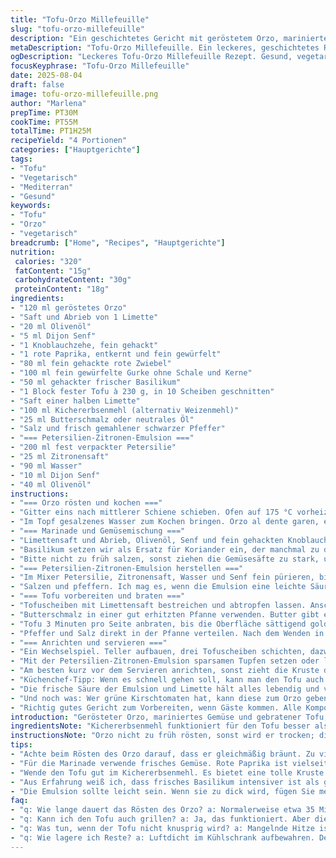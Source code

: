 ```yaml
---
title: "Tofu-Orzo Millefeuille"
slug: "tofu-orzo-millefeuille"
description: "Ein geschichtetes Gericht mit geröstetem Orzo, mariniertem Gemüse und knusprig gebratenem Tofu. Frische Zitrusaromen verbunden mit einer Petersilien-Zitronen-Emulsion, die dem Gericht eine frische Note gibt. Vegetarisch, frei von Nüssen, Laktose und Eiern. Kleine Anpassungen in den Gemüsemengen und Zutaten sorgen für Abwechslung und Balance zwischen Texturen und Geschmack."
metaDescription: "Tofu-Orzo Millefeuille. Ein leckeres, geschichtetes Rezept mit mariniertem Gemüse und knusprigem Tofu. Einfach selbst zu Hause zubereiten! "
ogDescription: "Leckeres Tofu-Orzo Millefeuille Rezept. Gesund, vegetarisch und voller Aromen. Perfekt für dein nächstes Abendessen. "
focusKeyphrase: "Tofu-Orzo Millefeuille"
date: 2025-08-04
draft: false
image: tofu-orzo-millefeuille.png
author: "Marlena"
prepTime: PT30M
cookTime: PT55M
totalTime: PT1H25M
recipeYield: "4 Portionen"
categories: ["Hauptgerichte"]
tags:
- "Tofu"
- "Vegetarisch"
- "Mediterran"
- "Gesund"
keywords:
- "Tofu"
- "Orzo"
- "vegetarisch"
breadcrumb: ["Home", "Recipes", "Hauptgerichte"]
nutrition: 
 calories: "320"
 fatContent: "15g"
 carbohydrateContent: "30g"
 proteinContent: "18g"
ingredients:
- "120 ml geröstetes Orzo"
- "Saft und Abrieb von 1 Limette"
- "20 ml Olivenöl"
- "5 ml Dijon Senf"
- "1 Knoblauchzehe, fein gehackt"
- "1 rote Paprika, entkernt und fein gewürfelt"
- "80 ml fein gehackte rote Zwiebel"
- "100 ml fein gewürfelte Gurke ohne Schale und Kerne"
- "50 ml gehackter frischer Basilikum"
- "1 Block fester Tofu à 230 g, in 10 Scheiben geschnitten"
- "Saft einer halben Limette"
- "100 ml Kichererbsenmehl (alternativ Weizenmehl)"
- "25 ml Butterschmalz oder neutrales Öl"
- "Salz und frisch gemahlener schwarzer Pfeffer"
- "=== Petersilien-Zitronen-Emulsion ==="
- "200 ml fest verpackter Petersilie"
- "25 ml Zitronensaft"
- "90 ml Wasser"
- "10 ml Dijon Senf"
- "40 ml Olivenöl"
instructions:
- "=== Orzo rösten und kochen ==="
- "Gitter eins nach mittlerer Schiene schieben. Ofen auf 175 °C vorheizen. Orzo auf Backblech ausbreiten, regelmäßig wenden, bis goldbraune Farbe sichtbar. Dauer sollte bei circa 35 Minuten liegen. Beim Riechen an der Pfanne erkenne ich das Röstaroma, es muss nussig duften ohne verbrannt zu schmecken."
- "Im Topf gesalzenes Wasser zum Kochen bringen. Orzo al dente garen, etwa 9 bis 11 Minuten, nach Gefühl: noch bissfest, nicht matschig. Abgießen und abkühlen lassen, dabei offen ausbreiten, damit die Körner nicht zusammenkleben."
- "=== Marinade und Gemüsemischung ==="
- "Limettensaft und Abrieb, Olivenöl, Senf und fein gehackten Knoblauch in einer großen Schüssel verquirlen. Orzo und das gewürfelte Gemüse einrühren. Statt Tomate habe ich oft rote Paprika benutzt, gibt etwas Süße und Festigkeit, die im Gericht besser halten."
- "Basilikum setzen wir als Ersatz für Koriander ein, der manchmal zu dominant wirkt. Gut würzen, kleine Kostprobe nehmen. Salzen und pfeffern ist wichtig, damit die Aromen nicht flach wirken."
- "Bitte nicht zu früh salzen, sonst ziehen die Gemüsesäfte zu stark, und die Mischung wird wässrig."
- "=== Petersilien-Zitronen-Emulsion herstellen ==="
- "Im Mixer Petersilie, Zitronensaft, Wasser und Senf fein pürieren, bis eine cremige Konsistenz entsteht. Öl in dünnem Strahl hineingießen, weiter mixen und emulgieren, sodass keine Trennung entsteht."
- "Salzen und pfeffern. Ich mag es, wenn die Emulsion eine leichte Säure hat – eine zusätzliche Prise Zitronenabrieb hebt das Aroma nochmal."
- "=== Tofu vorbereiten und braten ==="
- "Tofuscheiben mit Limettensaft bestreichen und abtropfen lassen. Anschließend in Kichererbsenmehl wenden. Es bildet eine dünne, knackige Kruste, die sehr befriedigend ist. Wer kein Kichererbsenmehl hat, nimmt normales Weizenmehl, umhüllt den Tofu allerdings nur leicht, überschüssiges Mehl abklopfen."
- "Butterschmalz in einer gut erhitzten Pfanne verwenden. Butter gibt einen besseren Geschmack als normales Öl, aber dabei vorsichtig sein, dass sie nicht verbrennt."
- "Tofu 3 Minuten pro Seite anbraten, bis die Oberfläche sättigend goldbraun ist. Farbe ist der beste Indikator, nicht nur die Zeit. Ein wenig Geduld, aber der Tofu darf innen noch leicht zart bleiben, sonst wird er trocken."
- "Pfeffer und Salz direkt in der Pfanne verteilen. Nach dem Wenden in der Pfanne bleibt das Salz Teil der Kruste."
- "=== Anrichten und servieren ==="
- "Ein Wechselspiel. Teller aufbauen, drei Tofuscheiben schichten, dazwischen drei Esslöffel der Orzo-Gemüse-Mischung geben. Ich mag es nicht, wenn alles vermischt wird – die Schichtung gibt Textur."
- "Mit der Petersilien-Zitronen-Emulsion sparsamen Tupfen setzen oder leicht darüber träufeln, je nach Geschmack."
- "Am besten kurz vor dem Servieren anrichten, sonst zieht die Kruste des Tofus Feuchtigkeit und verliert Knusprigkeit."
- "Küchenchef-Tipp: Wenn es schnell gehen soll, kann man den Tofu auch in der Pfanne im Ofen bei 160 °C 10 Minuten fertig backen, damit die Kruste nicht zu früh weich wird."
- "Die frische Säure der Emulsion und Limette hält alles lebendig und verhindert Schlappheit bei den Gemüsen."
- "Und noch was: Wer grüne Kirschtomaten hat, kann diese zum Orzo geben – sie bringen Frische mit, ohne das Gleichgewicht zu stören."
- "Richtig gutes Gericht zum Vorbereiten, wenn Gäste kommen. Alle Komponenten getrennt halten, Tofu zuletzt braten, dann flitzen beim Servieren."
introduction: "Gerösteter Orzo, mariniertes Gemüse und gebratener Tofu, Zwischenschichten wie ein Millefeuille, das war mein Versuch, Texturen und Aromen zu verbinden, ohne in übliche festgefahrene Pfade zu geraten. Das Rösten des Orzo bringt Luftigkeit, die Kombination aus Zitronen- und Limettenaromen gibt Frische. Die Petersilienemulsion sorgt für grüne Frische und eine leicht cremige Komponente. Mehr als ein Salat, weniger als ein schweres Gericht – immer mit einem Auge auf die Balance zwischen Knusprigkeit und Frische."
ingredientsNote: "Kichererbsenmehl funktioniert für den Tofu besser als Weizenmehl, weil es eine knusprigere Hülle schafft. Wenn kein frischer Basilikum verfügbar ist, kann man getrockneten Oregano nehmen, gibt ein ganz anderes Profil. Die Limette bringt eine schärfere Säure als Zitrone, gerade für den Tofu optimal. Der Wechsel von Koriander zu Basilikum dient dazu, den Geschmack milder zu machen, falls man Koriander nicht mag. Rote Paprika statt Tomate sorgt für einen süßeren Biss und weniger Wassergehalt im Orzo-Mix. Olivenöl gerne kaltgepresst, das Aroma kommt dadurch besser durch."
instructionsNote: "Orzo nicht zu früh rösten, sonst wird er trocken; die goldene Farbe ist mehr entscheidend als Zeit. Beim Kochen auf Bissfestigkeit achten. Die Marinade sollte aromatisch sein, dabei das Salz dosieren, um nicht zu viele Flüssigkeiten zu ziehen. Die Emulsion ist eine zitronige, frische Sauce, nicht zu dick, man muss filigran bleiben. Tofu in Mehl einzuwickeln und goldbraun braten, das ist der Knackpunkt, die Butter muss heiß genug sein, darf aber nicht verbrennen. Wenn die Pfanne raucht, Hitze sofort reduzieren. Beim Schichten auf dem Teller müssen die einzelnen Komponenten sichtbar bleiben; so erkennt man sofort Textur- und Geschmacksebenen. Ein bisschen Improvisation erlaubt, Gurkenstücke können kleiner geschnitten werden, wenn man eine feinere Textur bevorzugt."
tips:
- "Achte beim Rösten des Orzo darauf, dass er gleichmäßig bräunt. Zu viel Hitze führt zu Verbrennungen. Das Geräusch beim Rühren ist wichtig. Du musst es hören. Der Duft sollte knackig und aromatisch sein."
- "Für die Marinade verwende frisches Gemüse. Rote Paprika ist vielseitig. Du kannst auch Zucchini verwenden; sie bringt mehr Saftigkeit. Sitzende Zeit kann reduziert werden, damit die Textur nicht matschig wird."
- "Wende den Tofu gut im Kichererbsenmehl. Es bietet eine tolle Kruste. Bei der Hitze ist Geduld gefragt. Wenn die Pfanne raucht, höre auf. Prüfe die Farbe des Tofus, das ist entscheidend für die Knusprigkeit."
- "Aus Erfahrung weiß ich, dass frisches Basilikum intensiver ist als getrockneter Oregano. Wenn du Basilikum nicht magst, dann nimm eine kleine Menge Thymian. Das ist am besten für die Balance."
- "Die Emulsion sollte leicht sein. Wenn sie zu dick wird, fügen Sie mehr Wasser hinzu. Geh langsam vor, watch the texture closely. Eine Prise mehr Zitronenabrieb kann Wunder wirken."
faq:
- "q: Wie lange dauert das Rösten des Orzo? a: Normalerweise etwa 35 Minuten. Du kannst es sehen und riechen. Es sollte goldbraun und nussig duften."
- "q: Kann ich den Tofu auch grillen? a: Ja, das funktioniert. Aber die Kruste wird anders. Vielleicht etwas weicher, das solltest Du im Kopf haben."
- "q: Was tun, wenn der Tofu nicht knusprig wird? a: Mangelnde Hitze ist oft die Ursache. Prüfe auch die Dicke des Mehls. Es muss gleichmäßig verteilt werden."
- "q: Wie lagere ich Reste? a: Luftdicht im Kühlschrank aufbewahren. Der Tofu kann weich werden, daher besser separat halten. So bleibt alles frisch und knackig."
---
```

